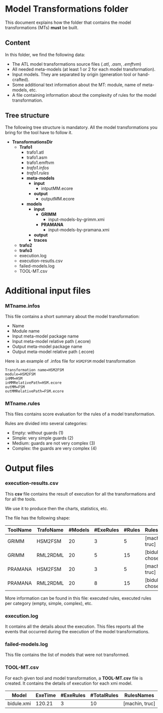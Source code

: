 # Model Transformations folder

This document explains how the folder that contains the model transformations (MTs) **must** be built.

## Content

In this folder, we find the following data:

- The ATL model transformations source files (*.atl*, *.asm*, *.emftvm*)
- All needed meta-models (at least 1 or 2 for each model transformation).
- Input models. They are separated by origin (generation tool or hand-crafted).
- Some additional text information about the MT: module, name of meta-models, etc.
- A file containing information about the complexity of rules for the model transformation.

## Tree structure

The following tree structure is mandatory. All the model transformations you bring for the tool have to follow it.

- **TransformationsDir**
	- **Trafo1**
		- trafo1.atl
		- trafo1.asm
		- trafo1.emftvm
		- *trafo1.infos*
		- *trafo1.rules*
		- **meta-models**
			- **input**
				- intputMM.ecore
			- **output**
				- outputMM.ecore
		- **models**
			- **input**
				- **GRIMM**
					- input-models-by-grimm.xmi
				- **PRAMANA**
					- input-models-by-pramana.xmi	
			- **output**
			- **traces**
	- **trafo2**
	- **trafo3**
	- execution.log					
	- execution-resutls.csv
	- failed-models.log
	- TOOL-MT.csv

# Additional input files

### MTname.infos

This file contains a short summary about the model transformation:

- Name
- Module name
- Input meta-model package name
- Input meta-model relative path (.ecore)
- Output meta-model package name
- Output meta-model relative path (.ecore)

Here is an example of .infos file for  `HSM2FSM` model transformation

```
Transformation name=HSM2FSM
module=HSM2FSM
inMM=HSM
inMMRelativePath=HSM.ecore
outMM=FSM
outMMRelativePath=FSM.ecore
```

### MTname.rules

This files contains score evaluation for the rules of a model transformation.

Rules are divided into several categories:

- Empty: without guards (1)
- Simple: very simple guards (2)
- Medium: guards are not very complex (3) 
- Complex: the guards are very complex (4)


# Output files

### execution-results.csv

This **csv** file contains the result of execution for all the transformations and for all the tools.

We use it to produce then the charts, statistics, etc.

The file has the following shape:


| ToolName | TrafoName | #Models | #ExeRules | #Rules | RulesNames     | coverScore | maxScore | 
|----------|-----------|---------|-----------|--------|----------------|------------|----------|
| GRIMM    | HSM2FSM   | 20      | 3         | 5      | [machin, truc] | 5          | 10       |
| GRIMM    | RML2RDML  | 20      | 5         | 15     | [bidul, chose] | 10         | 15       |      
| PRAMANA  | HSM2FSM   | 20      | 3         | 5      | [machin, truc] | 8          | 10       |
| PRAMANA  | RML2RDML  | 20      | 8         | 15     | [bidul, chose] | 11         | 15       |

More information can be found in this file: executed rules, executed rules per category (empty, simple, complex), etc. 

### execution.log

It contains all the details about the execution. This files reports all the events that occurred during the execution of the model transformations.

### failed-models.log

This file contains the list of models that were not transformed.

### TOOL-MT.csv

For each given tool and model transformation, a **TOOL-MT.csv** file is created. It contains the details of execution for each xmi model.

| Model     | ExeTime   | #ExeRules | #TotalRules | RulesNames     |
|-----------|-----------|-----------|-------------|----------------|
| bidule.xmi| 120.21    | 3         | 10          | [machin, truc] |